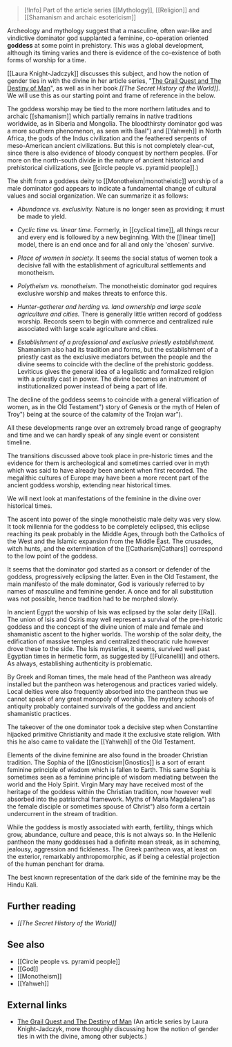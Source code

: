 > [!Info] Part of the article series [[Mythology]], [[Religion]] and [[Shamanism and archaic esotericism]]

Archeology and mythology suggest that a masculine, often war-like and vindictive dominator god supplanted a feminine, co-operation oriented **goddess** at some point in prehistory. This was a global development, although its timing varies and there is evidence of the co-existence of both forms of worship for a time.

[[Laura Knight-Jadczyk]] discusses this subject, and how the notion of gender ties in with the divine in her article series, "[The Grail Quest and The Destiny of Man](http://cassiopaea.org/2011/02/22/the-grail-quest-and-the-destiny-of-man-i/)", as well as in her book _[[The Secret History of the World]]_. We will use this as our starting point and frame of reference in the below.

The goddess worship may be tied to the more northern latitudes and to archaic [[shamanism]] which partially remains in native traditions worldwide, as in Siberia and Mongolia. The bloodthirsty dominator god was a more southern phenomenon, as seen with Baal") and [[Yahweh]] in North Africa, the gods of the Indus civilization and the feathered serpents of meso-American ancient civilizations. But this is not completely clear-cut, since there is also evidence of bloody conquest by northern peoples. (For more on the north-south divide in the nature of ancient historical and prehistorical civilizations, see [[circle people vs. pyramid people]].)

The shift from a goddess deity to [[Monotheism|monotheistic]] worship of a male dominator god appears to indicate a fundamental change of cultural values and social organization. We can summarize it as follows:

*   _Abundance vs. exclusivity._ Nature is no longer seen as providing; it must be made to yield.

*   _Cyclic time vs. linear time._ Formerly, in [[cyclical time]], all things recur and every end is followed by a new beginning. With the [[linear time]] model, there is an end once and for all and only the 'chosen' survive.

*   _Place of women in society._ It seems the social status of women took a decisive fall with the establishment of agricultural settlements and monotheism.

*   _Polytheism vs. monotheism._ The monotheistic dominator god requires exclusive worship and makes threats to enforce this.

*   _Hunter-gatherer and herding vs. land ownership and large scale agriculture and cities._ There is generally little written record of goddess worship. Records seem to begin with commerce and centralized rule associated with large scale agriculture and cities.

*   _Establishment of a professional and exclusive priestly establishment._ Shamanism also had its tradition and forms, but the establishment of a priestly cast as the exclusive mediators between the people and the divine seems to coincide with the decline of the prehistoric goddess. Leviticus gives the general idea of a legalistic and formalized religion with a priestly cast in power. The divine becomes an instrument of institutionalized power instead of being a part of life.

The decline of the goddess seems to coincide with a general vilification of women, as in the Old Testament") story of Genesis or the myth of Helen of Troy") being at the source of the calamity of the Trojan war").

All these developments range over an extremely broad range of geography and time and we can hardly speak of any single event or consistent timeline.

The transitions discussed above took place in pre-historic times and the evidence for them is archeological and sometimes carried over in myth which was said to have already been ancient when first recorded. The megalithic cultures of Europe may have been a more recent part of the ancient goddess worship, extending near historical times.

We will next look at manifestations of the feminine in the divine over historical times.

The ascent into power of the single monotheistic male deity was very slow. It took millennia for the goddess to be completely eclipsed, this eclipse reaching its peak probably in the Middle Ages, through both the Catholics of the West and the Islamic expansion from the Middle East. The crusades, witch hunts, and the extermination of the [[Catharism|Cathars]] correspond to the low point of the goddess.

It seems that the dominator god started as a consort or defender of the goddess, progressively eclipsing the latter. Even in the Old Testament, the main manifesto of the male dominator, God is variously referred to by names of masculine and feminine gender. A once and for all substitution was not possible, hence tradition had to be morphed slowly.

In ancient Egypt the worship of Isis was eclipsed by the solar deity [[Ra]]. The union of Isis and Osiris may well represent a survival of the pre-historic goddess and the concept of the divine union of male and female and shamanistic ascent to the higher worlds. The worship of the solar deity, the edification of massive temples and centralized theocratic rule however drove these to the side. The Isis mysteries, it seems, survived well past Egyptian times in hermetic form, as suggested by [[Fulcanelli]] and others. As always, establishing authenticity is problematic.

By Greek and Roman times, the male head of the Pantheon was already installed but the pantheon was heterogenous and practices varied widely. Local deities were also frequently absorbed into the pantheon thus we cannot speak of any great monopoly of worship. The mystery schools of antiquity probably contained survivals of the goddess and ancient shamanistic practices.

The takeover of the one dominator took a decisive step when Constantine hijacked primitive Christianity and made it the exclusive state religion. With this he also came to validate the [[Yahweh]] of the Old Testament.

Elements of the divine feminine are also found in the broader Christian tradition. The Sophia of the [[Gnosticism|Gnostics]] is a sort of errant feminine principle of wisdom which is fallen to Earth. This same Sophia is sometimes seen as a feminine principle of wisdom mediating between the world and the Holy Spirit. Virgin Mary may have received most of the heritage of the goddess within the Christian tradition, now however well absorbed into the patriarchal framework. Myths of Maria Magdalena") as the female disciple or sometimes spouse of Christ") also form a certain undercurrent in the stream of tradition.

While the goddess is mostly associated with earth, fertility, things which grow, abundance, culture and peace, this is not always so. In the Hellenic pantheon the many goddesses had a definite mean streak, as in scheming, jealousy, aggression and fickleness. The Greek pantheon was, at least on the exterior, remarkably anthropomorphic, as if being a celestial projection of the human penchant for drama.

The best known representation of the dark side of the feminine may be the Hindu Kali.

Further reading
---------------

*   _[[The Secret History of the World]]_

See also
--------

*   [[Circle people vs. pyramid people]]
*   [[God]]
*   [[Monotheism]]
*   [[Yahweh]]

External links
--------------

*   [The Grail Quest and The Destiny of Man](http://cassiopaea.org/2011/02/22/the-grail-quest-and-the-destiny-of-man-i/) (An article series by Laura Knight-Jadczyk, more thoroughly discussing how the notion of gender ties in with the divine, among other subjects.)
